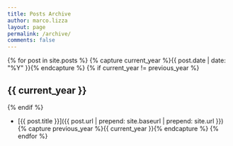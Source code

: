 ```yaml
---
title: Posts Archive
author: marco.lizza
layout: page
permalink: /archive/
comments: false
---
```

{% for post in site.posts %}
  {% capture current_year %}{{ post.date | date: "%Y" }}{% endcapture %}
  {% if current_year != previous_year %}
## {{ current_year }}
  {% endif %}
* [{{ post.title }}]({{ post.url | prepend: site.baseurl | prepend: site.url  }})
  {% capture previous_year %}{{ current_year }}{% endcapture %}
{% endfor %}